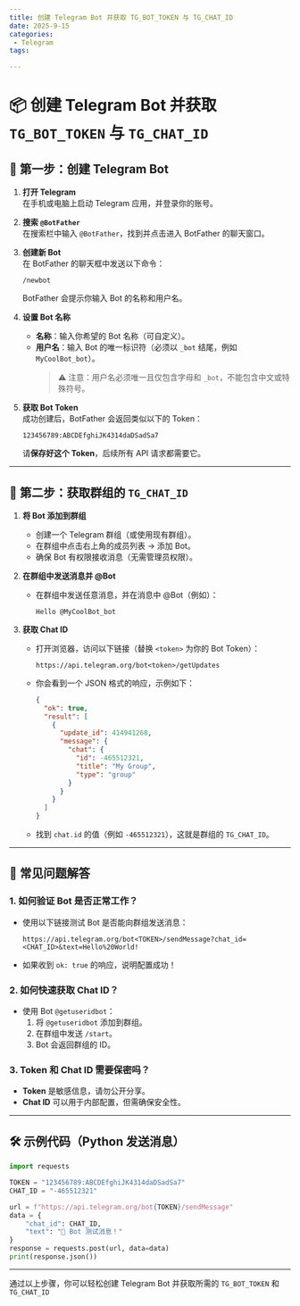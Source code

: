 ```yaml
---
title: 创建 Telegram Bot 并获取 TG_BOT_TOKEN 与 TG_CHAT_ID
date: 2025-9-15
categories:
 - Telegram
tags:

---
```




# 📦 创建 Telegram Bot 并获取 `TG_BOT_TOKEN` 与 `TG_CHAT_ID`

## 🚀 第一步：创建 Telegram Bot

1. **打开 Telegram**  
   在手机或电脑上启动 Telegram 应用，并登录你的账号。

2. **搜索 `@BotFather`**  
   在搜索栏中输入 `@BotFather`，找到并点击进入 BotFather 的聊天窗口。

3. **创建新 Bot**  
   在 BotFather 的聊天框中发送以下命令：  
   ```
   /newbot
   ```  
   BotFather 会提示你输入 Bot 的名称和用户名。

4. **设置 Bot 名称**  
   - **名称**：输入你希望的 Bot 名称（可自定义）。  
   - **用户名**：输入 Bot 的唯一标识符（必须以 `_bot` 结尾，例如 `MyCoolBot_bot`）。  
     > ⚠️ 注意：用户名必须唯一且仅包含字母和 `_bot`，不能包含中文或特殊符号。

5. **获取 Bot Token**  
   成功创建后，BotFather 会返回类似以下的 Token：  
   ```
   123456789:ABCDEfghiJK4314daDSadSa7
   ```  
   请**保存好这个 Token**，后续所有 API 请求都需要它。

---

## 🧩 第二步：获取群组的 `TG_CHAT_ID`

1. **将 Bot 添加到群组**  
   - 创建一个 Telegram 群组（或使用现有群组）。  
   - 在群组中点击右上角的成员列表 → 添加 Bot。  
   - 确保 Bot 有权限接收消息（无需管理员权限）。

2. **在群组中发送消息并 @Bot**  
   - 在群组中发送任意消息，并在消息中 @Bot（例如）：  
     ```
     Hello @MyCoolBot_bot
     ```

3. **获取 Chat ID**  
   - 打开浏览器，访问以下链接（替换 `<token>` 为你的 Bot Token）：  
     ```
     https://api.telegram.org/bot<token>/getUpdates
     ```  
   - 你会看到一个 JSON 格式的响应，示例如下：  
     ```json
     {
       "ok": true,
       "result": [
         {
           "update_id": 414941268,
           "message": {
             "chat": {
               "id": -465512321,
               "title": "My Group",
               "type": "group"
             }
           }
         }
       ]
     }
     ```  
   - 找到 `chat.id` 的值（例如 `-465512321`），这就是群组的 `TG_CHAT_ID`。

---

## 🧾 常见问题解答

### 1. **如何验证 Bot 是否正常工作？**
   - 使用以下链接测试 Bot 是否能向群组发送消息：  
     ```
     https://api.telegram.org/bot<TOKEN>/sendMessage?chat_id=<CHAT_ID>&text=Hello%20World!
     ```  
   - 如果收到 `ok: true` 的响应，说明配置成功！

### 2. **如何快速获取 Chat ID？**
   - 使用 Bot `@getuseridbot`：  
     1. 将 `@getuseridbot` 添加到群组。  
     2. 在群组中发送 `/start`。  
     3. Bot 会返回群组的 ID。

### 3. **Token 和 Chat ID 需要保密吗？**
   - **Token** 是敏感信息，请勿公开分享。  
   - **Chat ID** 可以用于内部配置，但需确保安全性。

---

## 🛠 示例代码（Python 发送消息）

```python
import requests

TOKEN = "123456789:ABCDEfghiJK4314daDSadSa7"
CHAT_ID = "-465512321"

url = f"https://api.telegram.org/bot{TOKEN}/sendMessage"
data = {
    "chat_id": CHAT_ID,
    "text": "🎉 Bot 测试消息！"
}
response = requests.post(url, data=data)
print(response.json())
```

---

通过以上步骤，你可以轻松创建 Telegram Bot 并获取所需的 `TG_BOT_TOKEN` 和 `TG_CHAT_ID`
